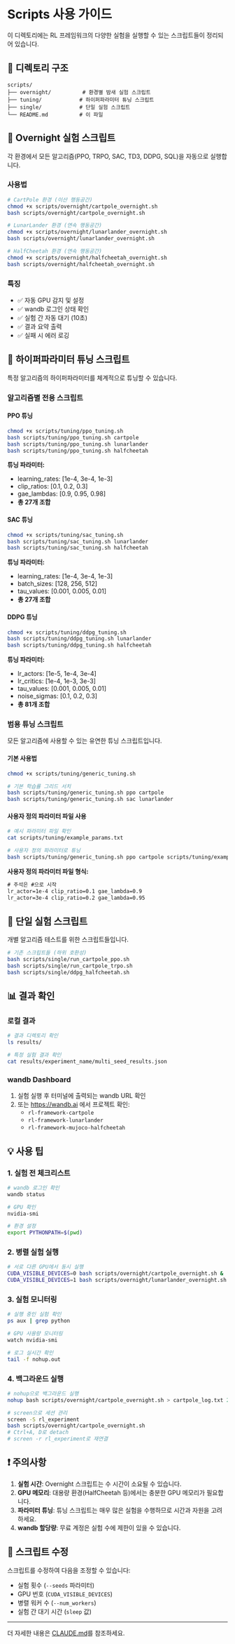 # Scripts 사용 가이드

이 디렉토리에는 RL 프레임워크의 다양한 실험을 실행할 수 있는 스크립트들이 정리되어 있습니다.

## 📁 디렉토리 구조

```
scripts/
├── overnight/          # 환경별 밤새 실험 스크립트
├── tuning/            # 하이퍼파라미터 튜닝 스크립트
├── single/            # 단일 실험 스크립트
└── README.md          # 이 파일
```

## 🌙 Overnight 실험 스크립트

각 환경에서 모든 알고리즘(PPO, TRPO, SAC, TD3, DDPG, SQL)을 자동으로 실행합니다.

### 사용법
```bash
# CartPole 환경 (이산 행동공간)
chmod +x scripts/overnight/cartpole_overnight.sh
bash scripts/overnight/cartpole_overnight.sh

# LunarLander 환경 (연속 행동공간)
chmod +x scripts/overnight/lunarlander_overnight.sh
bash scripts/overnight/lunarlander_overnight.sh

# HalfCheetah 환경 (연속 행동공간)
chmod +x scripts/overnight/halfcheetah_overnight.sh
bash scripts/overnight/halfcheetah_overnight.sh
```

### 특징
- ✅ 자동 GPU 감지 및 설정
- ✅ wandb 로그인 상태 확인
- ✅ 실험 간 자동 대기 (10초)
- ✅ 결과 요약 출력
- ✅ 실패 시 에러 로깅

## 🎯 하이퍼파라미터 튜닝 스크립트

특정 알고리즘의 하이퍼파라미터를 체계적으로 튜닝할 수 있습니다.

### 알고리즘별 전용 스크립트

#### PPO 튜닝
```bash
chmod +x scripts/tuning/ppo_tuning.sh
bash scripts/tuning/ppo_tuning.sh cartpole
bash scripts/tuning/ppo_tuning.sh lunarlander
bash scripts/tuning/ppo_tuning.sh halfcheetah
```

**튜닝 파라미터:**
- learning_rates: [1e-4, 3e-4, 1e-3]
- clip_ratios: [0.1, 0.2, 0.3]
- gae_lambdas: [0.9, 0.95, 0.98]
- **총 27개 조합**

#### SAC 튜닝
```bash
chmod +x scripts/tuning/sac_tuning.sh
bash scripts/tuning/sac_tuning.sh lunarlander
bash scripts/tuning/sac_tuning.sh halfcheetah
```

**튜닝 파라미터:**
- learning_rates: [1e-4, 3e-4, 1e-3]
- batch_sizes: [128, 256, 512]
- tau_values: [0.001, 0.005, 0.01]
- **총 27개 조합**

#### DDPG 튜닝
```bash
chmod +x scripts/tuning/ddpg_tuning.sh
bash scripts/tuning/ddpg_tuning.sh lunarlander
bash scripts/tuning/ddpg_tuning.sh halfcheetah
```

**튜닝 파라미터:**
- lr_actors: [1e-5, 1e-4, 3e-4]
- lr_critics: [1e-4, 1e-3, 3e-3]
- tau_values: [0.001, 0.005, 0.01]
- noise_sigmas: [0.1, 0.2, 0.3]
- **총 81개 조합**

### 범용 튜닝 스크립트

모든 알고리즘에 사용할 수 있는 유연한 튜닝 스크립트입니다.

#### 기본 사용법
```bash
chmod +x scripts/tuning/generic_tuning.sh

# 기본 학습률 그리드 서치
bash scripts/tuning/generic_tuning.sh ppo cartpole
bash scripts/tuning/generic_tuning.sh sac lunarlander
```

#### 사용자 정의 파라미터 파일 사용
```bash
# 예시 파라미터 파일 확인
cat scripts/tuning/example_params.txt

# 사용자 정의 파라미터로 튜닝
bash scripts/tuning/generic_tuning.sh ppo cartpole scripts/tuning/example_params.txt
```

**사용자 정의 파라미터 파일 형식:**
```txt
# 주석은 #으로 시작
lr_actor=1e-4 clip_ratio=0.1 gae_lambda=0.9
lr_actor=3e-4 clip_ratio=0.2 gae_lambda=0.95
```

## 🔧 단일 실험 스크립트

개별 알고리즘 테스트를 위한 스크립트들입니다.

```bash
# 기존 스크립트들 (하위 호환성)
bash scripts/single/run_cartpole_ppo.sh
bash scripts/single/run_cartpole_trpo.sh
bash scripts/single/ddpg_halfcheetah.sh
```

## 📊 결과 확인

### 로컬 결과
```bash
# 결과 디렉토리 확인
ls results/

# 특정 실험 결과 확인
cat results/experiment_name/multi_seed_results.json
```

### wandb Dashboard
1. 실험 실행 후 터미널에 출력되는 wandb URL 확인
2. 또는 https://wandb.ai 에서 프로젝트 확인:
   - `rl-framework-cartpole`
   - `rl-framework-lunarlander`  
   - `rl-framework-mujoco-halfcheetah`

## 💡 사용 팁

### 1. 실험 전 체크리스트
```bash
# wandb 로그인 확인
wandb status

# GPU 확인
nvidia-smi

# 환경 설정
export PYTHONPATH=$(pwd)
```

### 2. 병렬 실험 실행
```bash
# 서로 다른 GPU에서 동시 실행
CUDA_VISIBLE_DEVICES=0 bash scripts/overnight/cartpole_overnight.sh &
CUDA_VISIBLE_DEVICES=1 bash scripts/overnight/lunarlander_overnight.sh &
```

### 3. 실험 모니터링
```bash
# 실행 중인 실험 확인
ps aux | grep python

# GPU 사용량 모니터링
watch nvidia-smi

# 로그 실시간 확인
tail -f nohup.out
```

### 4. 백그라운드 실행
```bash
# nohup으로 백그라운드 실행
nohup bash scripts/overnight/cartpole_overnight.sh > cartpole_log.txt 2>&1 &

# screen으로 세션 관리
screen -S rl_experiment
bash scripts/overnight/cartpole_overnight.sh
# Ctrl+A, D로 detach
# screen -r rl_experiment로 재연결
```

## ❗ 주의사항

1. **실험 시간**: Overnight 스크립트는 수 시간이 소요될 수 있습니다.
2. **GPU 메모리**: 대용량 환경(HalfCheetah 등)에서는 충분한 GPU 메모리가 필요합니다.
3. **파라미터 튜닝**: 튜닝 스크립트는 매우 많은 실험을 수행하므로 시간과 자원을 고려하세요.
4. **wandb 할당량**: 무료 계정은 실험 수에 제한이 있을 수 있습니다.

## 🔄 스크립트 수정

스크립트를 수정하여 다음을 조정할 수 있습니다:
- 실험 횟수 (`--seeds` 파라미터)
- GPU 번호 (`CUDA_VISIBLE_DEVICES`)
- 병렬 워커 수 (`--num_workers`)
- 실험 간 대기 시간 (`sleep` 값)

---

더 자세한 내용은 [CLAUDE.md](../CLAUDE.md)를 참조하세요.